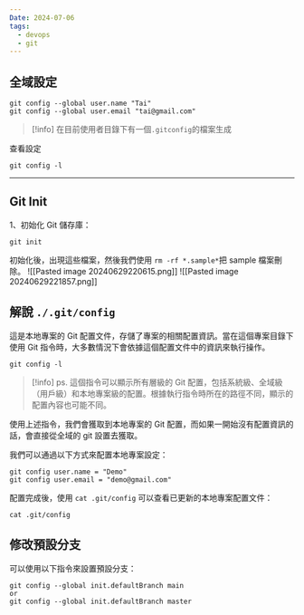 ```yaml
---
Date: 2024-07-06
tags:
  - devops
  - git
---
```

## 全域設定
```shell
git config --global user.name "Tai"
git config --global user.email "tai@gmail.com"
```
>[!info]
>在目前使用者目錄下有一個`.gitconfig`的檔案生成

查看設定
```shell
git config -l
```
---
## Git Init 
1、初始化 Git 儲存庫：
```shell
git init
```

初始化後，出現這些檔案，然後我們使用 `rm -rf *.sample*`把 sample 檔案刪除。
![[Pasted image 20240629220615.png]]
![[Pasted image 20240629221857.png]]
## 解說 `./.git/config`
這是本地專案的 Git 配置文件，存儲了專案的相關配置資訊。當在這個專案目錄下使用 Git 指令時，大多數情況下會依據這個配置文件中的資訊來執行操作。

```shell
git config -l
```
>[!info]
>ps. 這個指令可以顯示所有層級的 Git 配置，包括系統級、全域級（用戶級）和本地專案級的配置。根據執行指令時所在的路徑不同，顯示的配置內容也可能不同。

使用上述指令，我們會獲取到本地專案的 Git 配置，而如果一開始沒有配置資訊的話，會直接從全域的 git 設置去獲取。

我們可以通過以下方式來配置本地專案設定：
```shell
git config user.name = "Demo"
git config user.email = "demo@gmail.com"
```

配置完成後，使用 `cat .git/config` 可以查看已更新的本地專案配置文件：
```shell
cat .git/config
```

## 修改預設分支
可以使用以下指令來設置預設分支：
```shell
git config --global init.defaultBranch main
or
git config --global init.defaultBranch master
```

